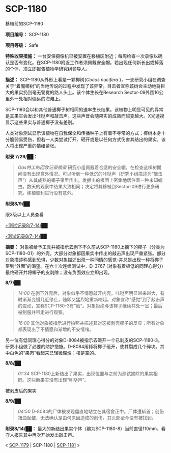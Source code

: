 # SCP-1180
                        




移植前的SCP-1180



**项目编号：** SCP-1180

**项目等级：** Safe

**特殊收容措施：** 一台安保摄像机已被安置在移植区附近；每周检查一次录像以确认是否有变化。在SCP-1180附近工作者须佩戴安全帽。若出现任何新长出或掉落的个体，须立即报告植物学研究组领导人。

**描述：** SCP-1180从外形上看是一颗椰树(*Cocos nucifera* )，一支研究小组在调查关于“着魔椰树”的当地传说的过程中发现了该异常。目击者宣称该树会主动地将巨大的果实扔到毫无警觉的路人头上。该个体生长在Research Sector-09外围16公里外一处相对偏远的海滩上。

SCP-1180会以和其他普通椰子树相同的速率生长结果。该植物上明显可见的异常是其果实会发出咔哒声和敲击声。这些声音会随果实的成熟而越变越大。X光透视显示这些果实与普通椰子没有差别。

人类对象测试显示该植物在自我保全和传播种子上有着不寻常的方式；椰树本身十分脆弱易受伤，但若一人类尝试打开、砸开或是以任何方式伤害其结出的果实，该人将出现严重的情绪紧张。

**附录 7/29/██：** 


> *Gas特工的回收记录摘录* 
研究小组佩戴着合适的安全帽，在检查这棵树期间没有出现意外情况。可以听到一种低沉的咔哒声（研究小组描述为“敲击声”）从其成熟的椰子果里传出。发掘出的根团上密集地居住着一种未知蠕虫。数天的观察中结果大致相同；决定将其移植到Sector-09进行更多研究。移植顺利进行没有意外。
> 

**附录8/9/██** 

限3级以上人员查看


<a shape='rect' class='collapsible-block-link' href='javascript:;'>+&#27979;&#35797;&#35760;&#24405;8/7-14/&#9608;&#9608;</a>

<a shape='rect' class='collapsible-block-link' href='javascript:;'>-&#27979;&#35797;&#35760;&#24405;8/7-14/&#9608;&#9608;</a>

**摘要：** 对象被给予工具并被指示去剥下不久前从SCP-1180上摘下的椰子（分类为SCP-1180-01）的外壳。大部分对象都因果实中传出的敲击声出现严重紧张。部分对象描述称感到恐惧，少数对象描述出现一种同情的感觉-并总是出现一种将椰子带到“外面”的渴望。在六十次连续测试中，D-3767 (对象有着极低的同理心得分)最终砸开并将椰子的皮剥除；没有负面效应立即出现。

**8/7/██** 


> *14:00* 
在剥下外壳后，对象似乎不情愿敲开内壳。咔哒声明显越来越大，有时渐渐变慢几近停止，随即又猛烈地重新响起。对象宣称“感觉”到了敲击声的震动，宣称SCP-1180-3有“脸”。对象拒绝与该椰子继续共处一室；最后被制服并带走进行观察。
> 
> *16:00* 
其他对象被指示进行拍照并描述其对这被剥壳椰子的反应；所有对象都表现出了不情愿和渐增的不安情绪。
> 

另一位有低同理心得分的对象D-8084被指示去砸开一个已剥皮的SCP-1180-3。研究小组做了必要的防护措施。D-8084用锤将椰子砸开，使其裂成几个碎块。其中白色的“果肉”看起来已轻微腐烂；核是空的。

**8/8/██** 


> *01:34* 
SCP-1180上新结出了果实，出现位置与之前为测试摘除的果实相同。这些新果实没有出现“咔哒声”。
> 



被剥皮后的果实



**8/9/██** 


> *04:50* 
D-8084的尸体被发现僵直地站立在其宿舍正中。尸体遭斩首；创伤扭曲起皱，无法确认是由何原因造成的创伤。其头部至今没有被找到。
> 




**附录8/14/██：** 
最大的新结出果实个体（编为SCP-1180-8）当前直径110mm，看守人报告其中再次开始发出敲击声。



« [SCP-1179](/scp-1179) | SCP-1180 | <a shape='rect' class='newpage' href='/scp-1181'>SCP-1181</a> »





                    